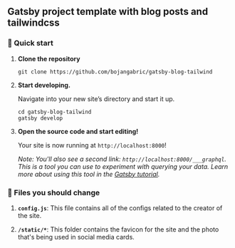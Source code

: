 ## Gatsby project template with blog posts and tailwindcss

### 🚀 Quick start

1.  **Clone the repository**

    ```shell
    git clone https://github.com/bojangabric/gatsby-blog-tailwind
    ```

2.  **Start developing.**

    Navigate into your new site’s directory and start it up.

    ```shell
    cd gatsby-blog-tailwind
    gatsby develop
    ```

3.  **Open the source code and start editing!**

    Your site is now running at `http://localhost:8000`!

    _Note: You'll also see a second link: _`http://localhost:8000/___graphql`_. This is a tool you can use to experiment with querying your data. Learn more about using this tool in the [Gatsby tutorial](https://www.gatsbyjs.org/tutorial/part-five/#introducing-graphiql)._

### 🧐 Files you should change

1.  **`config.js`**: This file contains all of the configs related to the creator of the site.

2.  **`/static/*`**: This folder contains the favicon for the site and the photo that's being used in social media cards.
